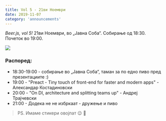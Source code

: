 ```yaml
---
title: Vol 5 - 21ви Ноември
date: 2019-11-07
category: 'announcements'
---
```


_Beer.js, vol 5!_ 21ви Ноември, во „Јавна Соба“. Собирање од 18:30. Почеток во 19:00.

<img src="/img/BeerJS_Vol_5.jpg" />

### Распоред:

- 18:30-19:00 - собирање во „Јавна Соба“, таман за по едно пиво пред презeнтациите :)
- 19:00 - "Preact - Tiny touch of front-end for faster and modern apps" - Александар Костадиновски
- 20:00 - "On DI, architecture and splitting teams up" - Андреј Трајчевски
- 21:00 - Додека не не избркаат - дружење и пиво

> PS. Имаме стикери овојпат 😉 🍺
